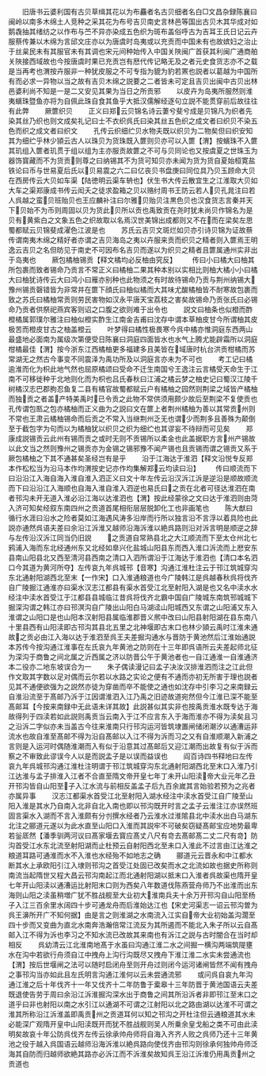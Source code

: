 <!-- { "loadSidebar": true } -->
　　旧唐书云婆利国有古贝草缉其花以为布麤者名古贝细者名白□文昌杂録陈襄曰闽岭以南多木绵土人竞种之采其花为布号吉贝南史言林邑等国出古贝木其华成对如鹅毳抽其绪纺之以作布与苎不异亦染成五色织为斑布盖俗呼古为吉耳王氏日记云卉服蔡传兼以木绵为言邱文庄亦以为唐虞时岛夷或以充贡而中国未有也故嫔妇之治止于丝枲民未有其服官未有其调也宋元间种始传入中国关陜闽广首获其利闽广通商舶关陜接西域故也今按唐虞时果已充贡岂有厯代传记略无及之者元史食货志亦不之载是当再考也渭按卉服非一种犹皮服之不可专指为貔为豹若罴也説者以葛越为中国所有而必求一异物以当之故有吉贝木绵之説要之二者皆未可定且吉贝出闽中古贝出林邑婆利尚不知是一是二又安见其果为当日之所贡邪
　　以皮卉为岛夷所服然则淮夷蠙珠暨鱼亦将为自佩此珠自食其鱼乎大抵汉儒解经逐句立説不能贯穿前后故往往有此弊
　　厥篚织贝
　　正义曰郑云贝锦名诗云萋兮斐兮成是贝锦凡为织者先染其丝乃织也则文成矣礼记曰士不衣织呉氏曰染其丝五色织之成文者曰织贝不染五色而织之成文者曰织文
　　孔传云织细纻贝水物夫既以织贝为二物矣但曰织安知其为细纻乎林少頴云古人以珠贝为货珠既入篚则贝亦可以入篚【渭】按蠙珠不入篚其玑组入篚者玑贯于组以组为主亦服贡故篚之不可与贝同论也又按虞夏之世珠玉为器饰寳藏而不为货贡则尊之曰纳锡其不为货可知贝亦未闻为货为货自夏始桓寛盐铁论曰币与世易夏后氏以贝易震之六二曰亿丧贝书盘庚曰同位具乃贝玉顾命大贝在西房传云大贝如车渠【陆徳明云渠车辀也】伏生书大传云散宜生之江淮取大贝如大车之渠郑康成书传云闳夭之徒求盈箱之贝以赂纣周书王防云若人贝孔晁注曰若人呉越之蛮贝班贻贝也王应麟补注曰尔雅贝贻贝注黒色贝也汉食货志言秦并天下贝始不为币则周固以贝为货此贝所以贡也禹致贡在尧时犹未尚贝作锦名为是贝有黄紫白之文象五色之织故取以名焉汉世美锦出成都则又不在而在梁矣左思蜀都赋云贝锦斐成濯色江波是也
　　苏氏云吉贝文斑烂如贝亦引诗贝锦为证故蔡传谓南夷木绵之精好者亦谓之吉贝海岛之夷以卉服来贡而织贝之精者则入篚焉王明逸云吉贝之名但昉见于南史不可因布名吉贝而遂以为织贝之精者且篚属通州实非出于岛夷也
　　厥包橘柚锡贡【释文橘均必反柚由究反】
　　传曰小曰橘大曰柚其所包裹而致者锡命乃贡言不常正义曰橘柚二果其种本别以实相比则柚大橘小小曰橘大曰柚犹诗传云大曰鸿小曰雁亦别种也此物须之有时故待锡命乃贡与荆州纳锡大豫州锡贡磬错皆为非常并在篚下顔氏曰柚似橘而大其味尤酸橘柚皆不耐寒故包裹而致之苏氏曰橘柚常贡则劳民害物如汉永平唐天宝荔枝之害矣故锡命乃贡张氏曰必锡命乃贡者供祭祀燕宾客则诏之口腹之欲则难于出令也
　　説文曰柚条也似橙而酢橙橘属郭璞尔雅注曰柚似橙实酢生江南金吉甫曰沈存中谓本草柚皮甘今所谓柚其皮极苦而橙皮甘古之柚盖橙云
　　叶梦得曰橘性极畏寒今呉中橘亦惟洞庭东西两山最盛地必面南为属级次第便受日陈襄曰洞庭四面皆水也水气上腾尤能辟霜所以洞庭柑橘最佳【渭】按今浙东江西橘柚更多福建多且美皆在域唐时杭台洪贡柑橘而苏常湖无之然古今事变不同震泽为禹功所及以洞庭言亦未为不可也
　　考工记曰橘逾淮而化为枳此地气然也屈原橘颂曰受命不迁生南国兮王逸注云言橘受天命生于江南不可移徙种于北地则化而为枳也吕氏春秋曰江浦之橘云梦之柚史记曰蜀汉江陵千树橘汉志巴郡朐忍鱼复二县有橘官故蜀都赋云户有橘柚之园然则荆梁之域皆产橘柚而独贡之者盖产特美禹时已令贡之此物不常供须用颇少故后至荆梁不复使贡也孔传谓包匦之包亦橘柚而正义曲为之説曰文在篚上者荆州橘柚为善以其常贡州则不常也王肃云橘柚锡命而后贡之不常入当继荆州乏无也谓少而荆多且善殊为颠倒至于截包字为句而以为橘柚犹以织贝之织为细纻也其谬妄不待辩而可见矣
　　郑康成説锡贡云此州有锡而贡之或时无则不贡锡所以柔金也此盖据职方言州产锡故以此文当之然则豫州之锡贡亦为金锡之锡邪豫不闻产锡也且贡锡而谓之锡贡又系于厥包橘柚之下其不通甚矣圣经岂有是乎
　　沿于江海达于淮泗【释文沿悦专反郑本作松松当为沿马本作均渭按史记亦作均集解郑云均读曰沿】
　　传曰顺流而下曰沿沿江入海自海入淮自淮入泗正义曰文十年左传云沿汉泝江泝是逆沿是顺故顺流而下曰沿沿江入海顺也自海入淮自淮入泗逆也易氏曰之贡在北者可径达淮泗在南者邗沟未开无道入淮必沿江海以达淮泗也【渭】按此经蒙徐之文曰达于淮泗则由菏入济可知矣经叙东南四州之贡道首尾相衔层层脱卸化工也非画笔也
　　陈大猷曰循行水涯曰沿水之险者莫如江海遇风涛多沿岸而行所以独言沿不言浮以着具险也此説亦通然呉语夫差曰余沿江泝淮又越师沿海泝淮以絶呉路则沿对泝言明是顺逆之辞与左传沿汉泝江同当仍旧説
　　之贡道自常熟县北之大江顺流而下至太仓州北七鸦浦入海而东北经通州东又北经如臯兴化盐城山阳县东而西入淮口泝流而上厯安东县南山阳县北又西至清河县西南之清口入泗所谓沿于江海达于淮泗也【清口本名泗口今其道为黄河所夺】左传哀九年呉城邗【音寒】沟通江淮杜注云于邗江筑城穿沟东北通射阳湖西北至末【一作宋】口入淮通粮道也今广陵韩江是呉越春秋呉将伐齐自广陵掘江通淮亦曰渠水汉志江都县有渠水首受江北至射阳入湖是也又名中渎水水经注中渎水首受江于江都县县城临江昔呉将伐齐北霸中国自广陵城东南筑邗城城下掘深沟谓之韩江亦曰邗溟沟自广陵出山阳白马湖迳山阳城西又东谓之山阳浦又东入淮谓之山阳口是也山阳本汉射阳县属临淮郡晋义熈中改曰山阳县射阳湖在县东南八十里县西有山阳渎即古邗沟其县北五里之北神堰即古末口也林少頴云禹时江淮未通故之贡必由江入海以达于淮泗至呉王夫差掘沟通水与晋防于黄池然后江淮始通説本苏传今按沟通江淮事在左氏哀九年黄池之防则在十三年即呉语所云夫差起师北征为深沟于商鲁之间北属之沂西属之济以防晋公午于黄池者也一自江通淮一自淮通济本二役亦二地东坡误合为一
　　朱子偶读漫记曰孟子决汝汉排淮泗而注之江此但作文取其字数以足对偶而云尔若以水路之实论之便有不通而亦初无所害于理也説者见其不通便欲强为之説然亦徒为穿凿而卒不能使之通也如沈存中引李习之来南録云自淮沿流至于髙邮乃泝于江因谓淮泗入江乃禹之旧迹故道宛然但今江淮已深不能至髙邮耳【今按来南録中无此语未详其故】此説甚似其实非也按禹贡淮水既专达于海故得列于四渎若如此説则禹贡当云南入于江不应言东入于海而淮亦不得为渎矣且习之沿泝二字似亦未当盖古今往来淮南只行邗沟运河皆筑埭置闸储闭潮汐以通漕运非流水也故自淮至髙邮不得为沿自髙邮以入江不得为泝而习之又有自淮顺潮入新浦之言则是入运河时偶随淮潮而入有似于沿意其过髙邮后又迎江潮而出故复有似于泝而察之不审致此谬误今人以是而説孟子是以误而益误也
　　阎百诗四书释地曰左传哀九年呉城邗沟通江淮杜注明谓于邗江筑城穿沟东北通射阳湖西北至末口入淮乃引江达淮与孟子排淮入江者不合直至隋文帝开皇七年丁未开山阳渎帝大业元年乙丑开邗沟皆自山阳至子入江水流与前相反盖孟子后九百余嵗其言始验若预为之兆者亦属异事
　　汉志江都渠水首受江北至射阳入湖水经注中渎水首受江自广陵至山阳入淮是其水乃自南入北非自北入南也即以邗沟既开时言之孟子云淮注江亦误然班固言渠水入湖而不言入淮颇有分刌撰水经者乃云淮水过淮隂县北中渎水出白马湖东北注之郦道元遂以为此水直至山阳口入淮而其説牢不可破矣窃疑髙邮宝应地势最卑若釡厎然【潘季驯两河议曰髙家堰去寳应髙丈八尺有竒去髙邮髙二丈二尺有竒】防沟首受江水东北流至射阳湖而止杜预云自射阳西北至未口入淮此不过言由江达淮之粮道耳路可通淮而水不入淮也水经殆不如地志之确
　　郦道元云晋永和中江都水断其水上承欧阳引江入埭则邗沟之首受江处固已改矣而水之北流如故也据史所称则南流当起隋世又程大昌云邗沟南起江而北通射阳湖以抵末口入淮者呉故渠也隋开皇七年开山阳渎以通漕运比射阳末口则为西矣八年数道伐陈燕营舟师乃不出淮而出东海则山阳之渎虽稍増广犹不胜战舰至大业初大淮南兵夫十余万开邗沟自山阳至杨子入江三百余里水阔四十步可通龙舟而后淮始达江也【宋史河渠志一诏云邗沟曽为呉王濞所开广不知何据】由是言之则淮湖之水南流入江实自帝大业初始盖沟濶至四十步而又变曲为直北水南奔浩瀚倍常江流反为其所遏而不能北入朱子所以云自髙邮入江不得为泝也李习之不知水流已改故其来南也有泝江之説与古时闇合在当时却相反
　　呉幼清云江北淮南地髙于水虽曰沟通江淮二水之间掘一横沟两端筑隄壅水在沟中若欲行舟须自江中拽舟上沟行沟既尽又拽舟下淮江淮二水实未尝通流也【渭】按后世堰闸之法可以随时启闭舟至则开舟过则闭今运河诸闸皆然不闻有拽舟之事邗沟当亦如此且左氏明言沟通江淮何以云未尝通流邪
　　或问呉自哀九年沟通江淮之后十年伐齐十一年又伐齐十二年防鲁于槖皋十三年防晋于黄池国语云夫差既退使告劳于周曰余沿江泝淮掘沟深水出于商鲁之间其所沿泝者非即邗江至末口之道乎曰非也射阳以南之水引江以通湖不可谓之江射阳以北之路由湖以达淮不可谓之淮其所称沿江泝淮盖即禹贡州之贡道耳何以知之邗沟之开杜注但云通粮道其水未必能深广观隋开皇中山阳渎既开而犹不胜战舰则吴人所乗余皇戈船之类不可由此渎明矣故哀十年公防呉伐齐左传云徐承帅舟师将自海入齐齐人败之呉师乃还十三年黄池之役于越入呉国语云越师沿海泝淮以絶呉路向使伐齐由邗沟则徐承何独帅舟师泛海其自防而归越师欲絶其路亦必泝江而不泝淮矣故知呉王沿江泝淮仍用禹贡州之贡道也
